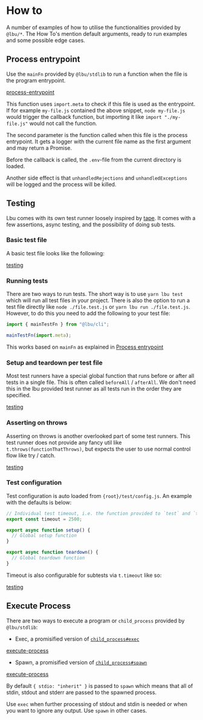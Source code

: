 # How to

A number of examples of how to utilise the functionalities provided by `@lbu/*`.
The How To's mention default arguments, ready to run examples and some possible
edge cases.

## Process entrypoint

Use the `mainFn` provided by `@lbu/stdlib` to run a function when the file is
the program entrypoint.

<!-- prettier-ignore -->
[process-entrypoint](_media/howto/process-entrypoint.js ':include :type=code :fragment=snippet')

This function uses `import.meta` to check if this file is used as the
entrypoint. If for example `my-file.js` contained the above snippet,
`node my-file.js` would trigger the callback function, but importing it like
`import "./my-file.js"` would not call the function.

The second parameter is the function called when this file is the process
entrypoint. It gets a logger with the current file name as the first argument
and may return a Promise.

Before the callback is called, the `.env`-file from the current directory is
loaded.

Another side effect is that `unhandledRejections` and `unhandledExceptions` will
be logged and the process will be killed.

## Testing

Lbu comes with its own test runner loosely inspired by
[tape](https://github.com/substack/tape). It comes with a few assertions, async
testing, and the possibility of doing sub tests.

### Basic test file

A basic test file looks like the following:

<!-- prettier-ignore -->
[testing](_media/howto/testing.js ':include :type=code :fragment=basic')

### Running tests

There are two ways to run tests. The short way is to use `yarn lbu test` which
will run all test files in your project. There is also the option to run a test
file directly like `node ./file.test.js` or `yarn lbu run ./file.test.js`.
However, to do this you need to add the following to your test file:

```js
import { mainTestFn } from "@lbu/cli";

mainTestFn(import.meta);
```

This works based on `mainFn` as explained in
[Process entrypoint](#process-entrypoint)

### Setup and teardown per test file

Most test runners have a special global function that runs before or after all
tests in a single file. This is often called `beforeAll` / `afterAll`. We don't
need this in the lbu provided test runner as all tests run in the order they are
specified.

<!-- prettier-ignore -->
[testing](_media/howto/testing.js ':include :type=code :fragment=setup-teardown')

### Asserting on throws

Asserting on throws is another overlooked part of some test runners. This test
runner does not provide any fancy util like `t.throws(functionThatThrows)`, but
expects the user to use normal control flow like try / catch.

<!-- prettier-ignore -->
[testing](_media/howto/testing.js ':include :type=code :fragment=pass-fail')

### Test configuration

Test configuration is auto loaded from `{root}/test/config.js`. An example with
the defaults is below:

```js
// Individual test timeout, i.e. the function provided to `test` and `t.test`
export const timeout = 2500;

export async function setup() {
  // Global setup function
}

export async function teardown() {
  // Global teardown function
}
```

Timeout is also configurable for subtests via `t.timeout` like so:

<!-- prettier-ignore -->
[testing](_media/howto/testing.js ':include :type=code :fragment=timeout')

## Execute Process

There are two ways to execute a program or `child_process` provided by
`@lbu/stdlib`:

- Exec, a promisified version of
  [`child_process#exec`](https://nodejs.org/api/child_process.html#child_process_child_process_exec_command_options_callback)

<!-- prettier-ignore -->
[execute-process](_media/howto/execute-process.js ':include :type=code :fragment=exec')

- Spawn, a promisified version of
  [`child_process#spawn`](https://nodejs.org/api/child_process.html#child_process_child_process_spawn_command_args_options)

<!-- prettier-ignore -->
[execute-process](_media/howto/execute-process.js ':include :type=code :fragment=spawn')

By default `{ stdio: "inherit" }` is passed to `spawn` which means that all of
stdin, stdout and stderr are passed to the spawned process.

Use `exec` when further processing of stdout and stdin is needed or when you
want to ignore any output. Use `spawn` in other cases.
